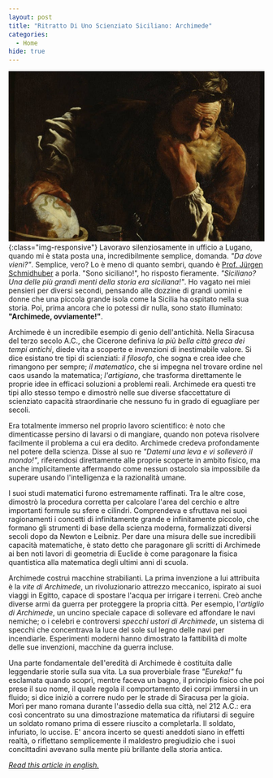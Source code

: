 ```yaml
---
layout: post
title: "Ritratto Di Uno Scienziato Siciliano: Archimede"
categories:
  - Home
hide: true
---
```

![pirandello](/assets/images/archimede.jpg){:class="img-responsive"}
Lavoravo silenziosamente in ufficio a Lugano, quando mi è stata posta una, incredibilmente semplice, domanda.
_"Da dove vieni?"_. Semplice, vero? Lo è meno di quanto sembri, quando è [Prof. Jürgen Schmidhuber](https://it.wikipedia.org/wiki/J%C3%BCrgen_Schmidhuber) a porla.
"Sono siciliano!", ho risposto fieramente.
_"Siciliano? Una delle più grandi menti della storia era siciliana!"_.
Ho vagato nei miei pensieri per diversi secondi, pensando alle dozzine di grandi uomini e donne che una piccola grande isola come la Sicilia ha ospitato nella sua storia.
Poi, prima ancora che io potessi dir nulla, sono stato illuminato: __"Archimede, ovviamente!"__.

Archimede è un incredibile esempio di genio dell'antichità.
Nella Siracusa del terzo secolo A.C., che Cicerone definiva _la più bella città greca dei tempi antichi_, diede vita a scoperte e invenzioni di inestimabile valore.
Si dice esistano tre tipi di scienziati: _il filosofo_, che sogna e crea idee che rimangono per sempre; _il matematico_, che si impegna nel trovare ordine nel caos usando la matematica; _l'artigiano_, che trasforma direttamente le proprie idee in efficaci soluzioni a problemi reali.
Archimede era questi tre tipi allo stesso tempo e dimostrò nelle sue diverse sfaccettature di scienziato capacità straordinarie che nessuno fu in grado di eguagliare per secoli.

Era totalmente immerso nel proprio lavoro scientifico: è noto che dimenticasse persino di lavarsi o di mangiare, quando non poteva risolvere facilmente il problema a cui era dedito.
Archimede credeva profondamente nel potere della scienza.
Disse al suo re _"Datemi una leva e vi solleverò il mondo!"_, riferendosi direttamente alle proprie scoperte in ambito fisico, ma anche implicitamente affermando come nessun ostacolo sia impossibile da superare usando l'intelligenza e la razionalità umane.

I suoi studi matematici furono estremamente raffinati.
Tra le altre cose, dimostrò la procedura corretta per calcolare l'area del cerchio e altre importanti formule su sfere e cilindri.
Comprendeva e sfruttava nei suoi ragionamenti i concetti di infinitamente grande e infinitamente piccolo, che formano gli strumenti di base della scienza moderna, formalizzati diversi secoli dopo da Newton e Leibniz.
Per dare una misura delle sue incredibili capacità matematiche, è stato detto che paragonare gli scritti di Archimede ai ben noti lavori di geometria di Euclide è come paragonare la fisica quantistica alla matematica degli ultimi anni di scuola.

Archimede costruì macchine strabilianti.
La prima invenzione a lui attribuita è la _vite di Archimede_, un rivoluzionario attrezzo meccanico, ispirato ai suoi viaggi in Egitto, capace di spostare l'acqua per irrigare i terreni.
Creò anche diverse armi da guerra per proteggere la propria città.
Per esempio, l'_artiglio di Archimede_, un uncino speciale capace di sollevare ed affondare le navi nemiche; o i celebri e controversi _specchi ustori di Archimede_, un sistema di specchi che concentrava la luce del sole sul legno delle navi per incendiarle.
Esperimenti moderni hanno dimostrato la fattibilità di molte delle sue invenzioni, macchine da guerra incluse.

Una parte fondamentale dell'eredità di Archimede è costituita dalle leggendarie storie sulla sua vita.
La sua proverbiale frase _"Eureka!"_ fu esclamata quando scoprì, mentre faceva un bagno, il principio fisico che poi prese il suo nome, il quale regola il comportamento dei corpi immersi in un fluido; si dice iniziò a correre nudo per le strade di Siracusa per la gioia.
Morì per mano romana durante l'assedio della sua città, nel 212 A.C.: era così concentrato su una dimostrazione matematica da rifiutarsi di seguire un soldato romano prima di essere riuscito a completarla. Il soldato, infuriato, lo uccise.
E' ancora incerto se questi aneddoti siano in effetti realtà, o riflettano semplicemente il maldestro pregiudizio che i suoi concittadini avevano sulla mente più brillante della storia antica.

<footer class="lang-options">
    <em><a href="{{ site.baseurl }}/home/2020/06/15/archimede.html">Read this article in english.</a></em>
</footer>

